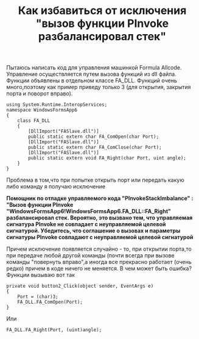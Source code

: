 ﻿---
title: "Как избавиться от исключения &quot;вызов функции PInvoke разбалансировал стек&quot;"
se.owner.user_id: 338063
se.owner.display_name: "Fate"
se.owner.link: "https://ru.stackoverflow.com/users/338063/fate"
se.link: "https://ru.stackoverflow.com/questions/986272/%d0%9a%d0%b0%d0%ba-%d0%b8%d0%b7%d0%b1%d0%b0%d0%b2%d0%b8%d1%82%d1%8c%d1%81%d1%8f-%d0%be%d1%82-%d0%b8%d1%81%d0%ba%d0%bb%d1%8e%d1%87%d0%b5%d0%bd%d0%b8%d1%8f-%d0%b2%d1%8b%d0%b7%d0%be%d0%b2-%d1%84%d1%83%d0%bd%d0%ba%d1%86%d0%b8%d0%b8-pinvoke-%d1%80%d0%b0%d0%b7%d0%b1%d0%b0%d0%bb%d0%b0%d0%bd%d1%81%d0%b8%d1%80%d0%be%d0%b2%d0%b0%d0%bb-%d1%81%d1%82%d0%b5%d0%ba"
se.question_id: 986272
se.post_type: question
se.score: 1
---
<p>Пытаюсь написать код для управления машинкой Formula Allcode. Управление осуществляется путем вызова  функций из dll файла. Функции объявлены  в отдельном классе FA_DLL. Функций очень много,поэтому как пример приведу только 3 (для открытия, закрытия порта и поворот вправо).</p>

<pre><code>using System.Runtime.InteropServices;
namespace WindowsFormsApp6
{
    class FA_DLL
    {
        [DllImport("FASlave.dll")]
        public static extern char FA_ComOpen(char Port);
        [DllImport("FASlave.dll")]
        public static extern char FA_ComClose(char Port);
        [DllImport("FASlave.dll")]
        public static extern void FA_Right(char Port, uint angle);
    }
}
</code></pre>

<p>Проблема в том,что при попытке открыть порт или передать какую либо команду я получаю исключение </p>

<p><strong>Помощник по отладке управляемого кода "PInvokeStackImbalance" : "Вызов функции PInvoke "WindowsFormsApp6!WindowsFormsApp6.FA_DLL::FA_Right" разбалансировал стек. Вероятно, это вызвано тем, что управляемая сигнатура PInvoke не совпадает с неуправляемой целевой сигнатурой. Убедитесь, что соглашение о вызовах и параметры сигнатуры PInvoke совпадают с неуправляемой целевой сигнатурой</strong></p>

<p>Причем исключение появляется случайно - то, при открытии порта,то при передаче любой другой команды (почти всегда при вызове команды "повернуть вправо",а иногда все прекрасно работает (очень редко) причем в коде ничего не меняется. В чем может быть ошибка? 
Функции вызываю вот так</p>

<pre><code>private void button2_Click(object sender, EventArgs e)
{
    Port = (char)3;
    FA_DLL.FA_ComOpen(Port);
}
</code></pre>

<p>Или </p>

<pre><code>FA_DLL.FA_Right(Port, (uint)angle); 
</code></pre>
